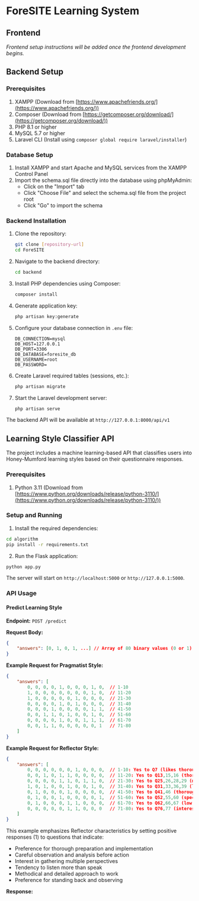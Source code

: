 # ForeSITE Learning System

## Frontend
*Frontend setup instructions will be added once the frontend development begins.*

## Backend Setup

### Prerequisites
1. XAMPP (Download from [https://www.apachefriends.org/](https://www.apachefriends.org/))
2. Composer (Download from [https://getcomposer.org/download/](https://getcomposer.org/download/))
3. PHP 8.1 or higher
4. MySQL 5.7 or higher
5. Laravel CLI (Install using `composer global require laravel/installer`)

### Database Setup
1. Install XAMPP and start Apache and MySQL services from the XAMPP Control Panel
2. Import the schema.sql file directly into the database using phpMyAdmin:
   - Click on the "Import" tab
   - Click "Choose File" and select the schema.sql file from the project root
   - Click "Go" to import the schema

### Backend Installation
1. Clone the repository:
   ```bash
   git clone [repository-url]
   cd ForeSITE
   ```

2. Navigate to the backend directory:
   ```bash
   cd backend
   ```

3. Install PHP dependencies using Composer:
   ```bash
   composer install
   ```

4. Generate application key:
   ```bash
   php artisan key:generate
   ```

5. Configure your database connection in `.env` file:
   ```
   DB_CONNECTION=mysql
   DB_HOST=127.0.0.1
   DB_PORT=3306
   DB_DATABASE=foresite_db
   DB_USERNAME=root
   DB_PASSWORD=
   ```

6. Create Laravel required tables (sessions, etc.):
   ```bash
   php artisan migrate
   ```

7. Start the Laravel development server:
   ```bash
   php artisan serve
   ```

The backend API will be available at `http://127.0.0.1:8000/api/v1`

## Learning Style Classifier API

The project includes a machine learning-based API that classifies users into Honey-Mumford learning styles based on their questionnaire responses.

### Prerequisites

1. Python 3.11 (Download from [https://www.python.org/downloads/release/python-3110/](https://www.python.org/downloads/release/python-3110/))

### Setup and Running

1. Install the required dependencies:
```bash
cd algorithm
pip install -r requirements.txt
```

2. Run the Flask application:
```bash
python app.py
```

The server will start on `http://localhost:5000` or `http://127.0.0.1:5000`.

### API Usage

#### Predict Learning Style

**Endpoint:** `POST /predict`

**Request Body:**
```json
{
    "answers": [0, 1, 0, 1, ...] // Array of 80 binary values (0 or 1)
}
```

**Example Request for Pragmatist Style:**
```json
{
    "answers": [
        0, 0, 0, 0, 1, 0, 0, 0, 1, 0,  // 1-10
        1, 0, 0, 0, 0, 0, 0, 0, 1, 0,  // 11-20
        1, 0, 0, 0, 0, 0, 1, 0, 0, 0,  // 21-30
        0, 0, 0, 0, 1, 0, 1, 0, 0, 0,  // 31-40
        0, 0, 0, 1, 0, 0, 0, 0, 1, 1,  // 41-50
        0, 0, 1, 1, 0, 1, 0, 0, 1, 0,  // 51-60
        0, 0, 0, 0, 1, 0, 0, 1, 1, 1,  // 61-70
        0, 0, 1, 1, 0, 0, 0, 0, 0, 1   // 71-80
    ]
}
```

**Example Request for Reflector Style:**
```json
{
    "answers": [
        0, 0, 0, 0, 0, 0, 1, 0, 0, 0,  // 1-10: Yes to Q7 (likes thorough preparation)
        0, 0, 1, 0, 1, 1, 0, 0, 0, 0,  // 11-20: Yes to Q13,15,16 (thorough job, careful interpretation, weighing alternatives)
        0, 0, 0, 0, 1, 1, 0, 1, 1, 0,  // 21-30: Yes to Q25,26,28,29 (meticulous, careful, gathering information)
        1, 0, 1, 0, 0, 1, 0, 0, 1, 0,  // 31-40: Yes to Q31,33,36,39 (listens first, observes others, worries about rushing)
        0, 1, 0, 0, 0, 1, 0, 0, 0, 0,  // 41-50: Yes to Q41,46 (thorough analysis, standing back)
        0, 1, 0, 0, 1, 0, 0, 0, 0, 1,  // 51-60: Yes to Q52,55,60 (specific discussions, multiple drafts, many alternatives)
        0, 1, 0, 0, 0, 1, 1, 0, 0, 0,  // 61-70: Yes to Q62,66,67 (low profile, careful thinking, listening)
        0, 0, 0, 0, 0, 1, 1, 0, 0, 0   // 71-80: Yes to Q76,77 (interested in others' thoughts, methodical)
    ]
}
```

This example emphasizes Reflector characteristics by setting positive responses (1) to questions that indicate:
- Preference for thorough preparation and implementation
- Careful observation and analysis before action
- Interest in gathering multiple perspectives
- Tendency to listen more than speak
- Methodical and detailed approach to work
- Preference for standing back and observing

**Response:**
```